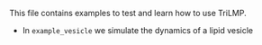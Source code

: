 This file contains examples to test and learn how to use TriLMP.

- In `example_vesicle` we simulate the dynamics of a lipid vesicle
